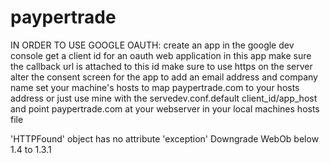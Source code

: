 paypertrade
===========

IN ORDER TO USE GOOGLE OAUTH:
    create an app in the google dev console
    get a client id for an oauth web application in this app
    make sure the callback url is attached to this id
    make sure to use https on the server
    alter the consent screen for the app to add an email address and company name
    set your machine's hosts to map paypertrade.com to your hosts address
    or just use mine with the servedev.conf.default client_id/app_host and point paypertrade.com at your webserver in your local machines hosts file


'HTTPFound' object has no attribute 'exception'
Downgrade WebOb below 1.4 to 1.3.1
